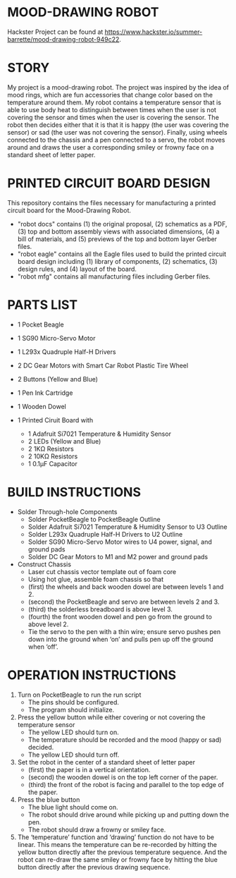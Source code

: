 # MOOD-DRAWING ROBOT

Hackster Project can be found at 
https://www.hackster.io/summer-barrette/mood-drawing-robot-949c22.

# STORY

My project is a mood-drawing robot. The project was inspired by the idea of 
mood rings, which are fun accessories that change color based on the 
temperature around them. My robot contains a temperature sensor that is able to 
use body heat to distinguish between times when the user is not covering the 
sensor and times when the user is covering the sensor. The robot then decides 
either that it is that it is happy (the user was covering the sensor) or sad 
(the user was not covering the sensor). Finally, using wheels connected to the 
chassis and a pen connected to a servo, the robot moves around and draws the 
user a corresponding smiley or frowny face on a standard sheet of letter paper.

# PRINTED CIRCUIT BOARD DESIGN

This repository contains the files necessary for manufacturing a printed circuit 
board for the Mood-Drawing Robot. 
*   "robot docs" contains (1) the original proposal, (2) schematics as a PDF, 
    (3) top and bottom assembly views with associated dimensions, (4) a bill of
    materials, and (5) previews of the top and bottom layer Gerber files.
*   "robot eagle" contains all the Eagle files used to build the printed circuit
    board design including (1) library of components, (2) schematics, (3) design
    rules, and (4) layout of the board.
*   "robot mfg" contains all manufacturing files including Gerber files.


# PARTS LIST

*   1 Pocket Beagle
*   1 SG90 Micro-Servo Motor
*   1 L293x Quadruple Half-H Drivers
*   2 DC Gear Motors with Smart Car Robot Plastic Tire Wheel
*   2 Buttons (Yellow and Blue)
*   1 Pen Ink Cartridge
*   1 Wooden Dowel

*   1 Printed Ciruit Board with
    * 1 Adafruit Si7021 Temperature & Humidity Sensor
    * 2 LEDs (Yellow and Blue)
    * 2 1KΩ Resistors
    * 2 10KΩ Resistors
    * 1 0.1μF Capacitor


# BUILD INSTRUCTIONS

*   Solder Through-hole Components
    * Solder PocketBeagle to PocketBeagle Outline
    * Solder Adafruit Si7021 Temperature & Humidity Sensor to U3 Outline
    * Solder L293x Quadruple Half-H Drivers to U2 Outline
    * Solder SG90 Micro-Servo Motor wires to U4 power, signal, and ground pads
    * Solder DC Gear Motors to M1 and M2 power and ground pads
*   Construct Chassis
    * Laser cut chassis vector template out of foam core
    * Using hot glue, assemble foam chassis so that 
    * (first) the wheels and back wooden dowel are between levels 1 and 2.
    * (second) the PocketBeagle and servo are between levels 2 and 3.
    * (third) the solderless breadboard is above level 3.
    * (fourth) the front wooden dowel and pen go from the ground to above 
      level 2.
    * Tie the servo to the pen with a thin wire; ensure servo pushes pen down 
      into the ground when ‘on’ and pulls pen up off the ground when ‘off’.


# OPERATION INSTRUCTIONS

1.  Turn on PocketBeagle to run the run script
    * The pins should be configured.
    * The program should initialize.
2.	Press the yellow button while either covering or not covering the 
    temperature sensor
    * The yellow LED should turn on.
    * The temperature should be recorded and the mood (happy or sad) decided.
    * The yellow LED should turn off.
3.	Set the robot in the center of a standard sheet of letter paper
    * (first) the paper is in a vertical orientation.
    * (second) the wooden dowel is on the top left corner of the paper.
    * (third) the front of the robot is facing and parallel to the top edge 
      of the paper.
4.	Press the blue button
    * The blue light should come on.
    * The robot should drive around while picking up and putting down the pen.
    * The robot should draw a frowny or smiley face.
5.	The ‘temperature’ function and ‘drawing’ function do not have to be linear. 
    This means the temperature can be re-recorded by hitting the yellow button 
    directly after the previous temperature sequence. And the robot can re-draw 
    the same smiley or frowny face by hitting the blue button directly after 
    the previous drawing sequence.
